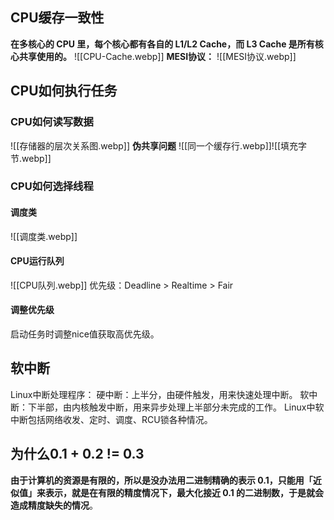 ## CPU缓存一致性
**在多核心的 CPU 里，每个核心都有各自的 L1/L2 Cache，而 L3 Cache 是所有核心共享使用的。**
![[CPU-Cache.webp]]
**MESI协议：**
![[MESI协议.webp]]
## CPU如何执行任务
### CPU如何读写数据
![[存储器的层次关系图.webp]]
**伪共享问题**
![[同一个缓存行.webp]]![[填充字节.webp]]

### CPU如何选择线程
#### 调度类
![[调度类.webp]]
#### CPU运行队列
![[CPU队列.webp]]
优先级：Deadline > Realtime > Fair
#### 调整优先级
启动任务时调整nice值获取高优先级。

## 软中断
Linux中断处理程序：
硬中断：上半分，由硬件触发，用来快速处理中断。
软中断：下半部，由内核触发中断，用来异步处理上半部分未完成的工作。
Linux中软中断包括网络收发、定时、调度、RCU锁各种情况。

## 为什么0.1 + 0.2 != 0.3
**由于计算机的资源是有限的，所以是没办法用二进制精确的表示 0.1，只能用「近似值」来表示，就是在有限的精度情况下，最大化接近 0.1 的二进制数，于是就会造成精度缺失的情况**。